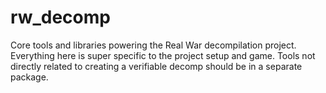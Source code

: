 # rw_decomp
Core tools and libraries powering the Real War decompilation project. Everything here is super specific to the project setup and game. Tools not directly related to creating a verifiable decomp should be in a separate package.

